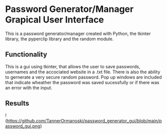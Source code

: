 # Password Generator/Manager Grapical User Interface

This is a password generator/manager created with Python, the tkinter library, the pyperclip library  and the random module.

## Functionality
This is a gui using tkinter, that allows the user to save passwords, usernames and the accociated website in a .txt file. There is also the ability to 
gernerate a very secure random password. Pop up windows are included that indicate wheather the password was saved sucessfully or if there was an error with the input. 

## Results
!(https://github.com/TannerOrmanoski/password_generator_gui/blob/main/password_gui.png)
